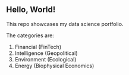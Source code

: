 <h2> Hello, World! </h2>
This repo showcases my data science portfolio.

The categories are:
1. Financial (FinTech)
2. Intelligence (Geopolitical)
3. Environment (Ecological)
4. Energy (Biophysical Economics)

